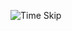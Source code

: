 ![Time Skip](https://external-content.duckduckgo.com/iu/?u=https%3A%2F%2Fi.imgur.com%2FimTqDQv.png&f=1&nofb=1)
